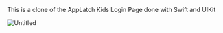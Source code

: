 This is a clone of the AppLatch Kids Login Page done with Swift and UIKit

![Untitled](https://github.com/user-attachments/assets/3e612cc5-4666-4965-87f0-da428607d1d8)

